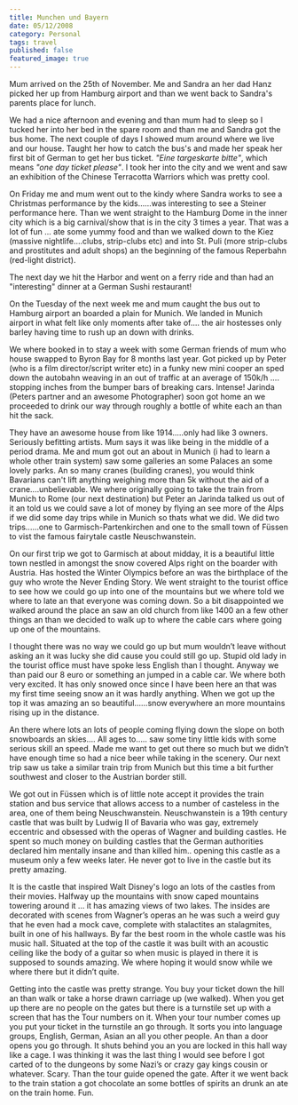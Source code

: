 ```yaml
---
title: Munchen und Bayern
date: 05/12/2008
category: Personal
tags: travel
published: false
featured_image: true
---
```


Mum arrived on the 25th of November. Me and Sandra an her dad Hanz picked her up from Hamburg airport and than we went back to Sandra's parents place for lunch. 

We had a nice afternoon and evening and than mum had to sleep so I tucked her into her bed in the spare room and than me and Sandra got the bus home. The next couple of days I showed mum around where we live and our house. Taught her how to catch the bus's and made her speak her first bit of German to get her bus ticket. *"Eine targeskarte bitte"*, which means *"one day ticket please"*. I took her into the city and we went and saw an exhibition of the Chinese Terracotta Warriors which was pretty cool. 

On Friday me and mum went out to the kindy where Sandra works to see a Christmas performance by the kids......was interesting to see a Steiner performance here. Than we went straight to the Hamburg Dome in the inner city which is a big carnival/show that is in the city 3 times a year. That was a lot of fun ... ate some yummy food and than we walked down to the Kiez (massive nightlife....clubs, strip-clubs etc) and into St. Puli (more strip-clubs and prostitutes and adult shops) an the beginning of the famous Reperbahn (red-light district). 

The next day we hit the Harbor and went on a ferry ride and than had an "interesting" dinner at a German Sushi restaurant!

On the Tuesday of the next week me and mum caught the bus out to Hamburg airport an boarded a plain for Munich. We landed in Munich airport in what felt like only moments after take of.... the air hostesses only barley having time to rush up an down with drinks. 

We where booked in to stay a week with some German friends of mum who house swapped to Byron Bay for 8 months last year. Got picked up by Peter (who is a film director/script writer etc) in a funky new mini cooper an sped down the autobahn weaving in an out of traffic at an average of 150k/h .... stopping inches from the bumper bars of breaking cars. Intense! Jarinda (Peters partner and an awesome Photographer) soon got home an we proceeded to drink our way through roughly a bottle of white each an than hit the sack. 

They have an awesome house from like 1914.....only had like 3 owners. Seriously befitting artists. Mum says it was like being in the middle of a period drama. Me and mum got out an about in Munich (i had to learn a whole other train system) saw some galleries an some Palaces an some lovely parks. An so many cranes (building cranes), you would think Bavarians can't lift anything weighing more than 5k without the aid of a crane....unbelievable. We where originally going to take the train from Munich to Rome (our next destination) but Peter an Jarinda talked us out of it an told us we could save a lot of money by flying an see more of the Alps if we did some day trips while in Munich so thats what we did. We did two trips......one to Garmisch-Partenkirchen and one to the small town of Füssen to vist the famous fairytale castle Neuschwanstein. 

On our first trip we got to Garmisch at about midday, it is a beautiful little town nestled in amongst the snow covered Alps right on the boarder with Austria. Has hosted the Winter Olympics before an was the birthplace of the guy who wrote the Never Ending Story. We went straight to the tourist office to see how we could go up into one of the mountains but we where told we where to late an that everyone was coming down. So a bit disappointed we walked around the place an saw an old church from like 1400 an a few other things an than we decided to walk up to where the cable cars where going up one of the mountains. 

I thought there was no way we could go up but mum wouldn&rsquo;t leave without asking an it was lucky she did cause you could still go up. Stupid old lady in the tourist office must have spoke less English than I thought. Anyway we than paid our 8 euro or something an jumped in a cable car. We where both very excited. It has only snowed once since I have been here an that was my first time seeing snow an it was hardly anything. When we got up the top it was amazing an so beautiful&hellip;&hellip;snow everywhere an more mountains rising up in the distance. 

An there where lots an lots of people coming flying down the slope on both snowboards an skies&hellip;. All ages to&hellip;.. saw some tiny little kids with some serious skill an speed. Made me want to get out there so much but we didn&rsquo;t have enough time so had a nice beer while taking in the scenery. Our next trip saw us take a similar train trip from Munich but this time a bit further southwest and closer to the Austrian border still. 

We got out in Füssen which is of little note accept it provides the train station and bus service that allows access to a number of casteless in the area, one of them being Neuschwanstein. Neuschwanstein is a 19th century castle that was built by Ludwig II of Bavaria who was gay, extremely eccentric and obsessed with the operas of Wagner and building castles. He spent so much money on building castles that the German authorities declared him mentally insane and than killed him.. opening this castle as a museum only a few weeks later. He never got to live in the castle but its pretty amazing. 

It is the castle that inspired Walt Disney's logo an lots of the castles from their movies. Halfway up the mountains with snow caped mountains towering around it &hellip; it has amazing views of two lakes. The insides are decorated with scenes from Wagner&rsquo;s operas an he was such a weird guy that he even had a mock cave, complete with stalactites an stalagmites, built in one of his hallways. By far the best room in the whole castle was his music hall. Situated at the top of the castle it was built with an acoustic ceiling like the body of a guitar so when music is played in there it is supposed to sounds amazing. We where hoping it would snow while we where there but it didn&rsquo;t quite. 

Getting into the castle was pretty strange. You buy your ticket down the hill an than walk or take a horse drawn carriage up (we walked). When you get up there are no people on the gates but there is a turnstile set up with a screen that has the Tour numbers on it. When your tour number comes up you put your ticket in the turnstile an go through. It sorts you into language groups, English, German, Asian an all you other people. An than a door opens you go through. It shuts behind you an you are locked in this hall way like a cage. I was thinking it was the last thing I would see before I got carted of to the dungeons by some Nazi&rsquo;s or crazy gay kings cousin or whatever. Scary. Than the tour guide opened the gate. After it we went back to the train station a got chocolate an some bottles of spirits an drunk an ate on the train home. Fun.